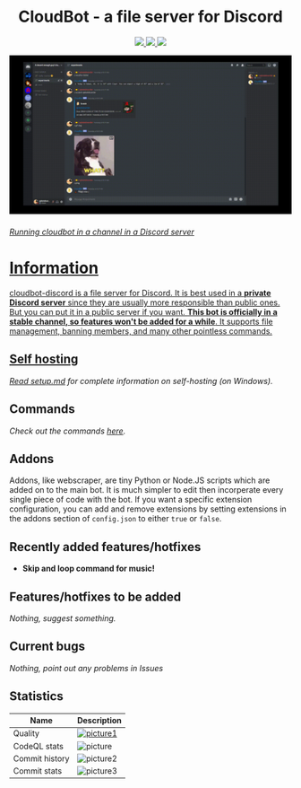 <h1 align="center">
  <br>
  <b>CloudBot - a file server for Discord</b>
</h1>

<p align="center">
  <a href="https://top.gg/bot/835841382882738216/vote">
  <img src="https://img.shields.io/badge/%20-Vote%20for%20me-purple?style=flat">
  
  <a href="https://discord.com/oauth2/authorize?client_id=835841382882738216&scope=bot&permissions=68612">
  <img src="https://img.shields.io/badge/%20-Invite%20-blue?style=flat">
  
  <a href="about:blank">
  <img src="https://img.shields.io/badge/channel-stable-green?style=flat">
    
  <a href="">
</p>

![running](https://github.com/ajskateboarder/stuff/blob/main/recording4.gif)

###### Running cloudbot in a channel in a Discord server
#
# Information

cloudbot-discord is a file server for Discord. It is best used in a __private Discord server__ since they are usually more responsible than public ones. But you can put it in a public server if you want. __This bot is officially in a stable channel, so features won't be added for a while__. It supports file management, banning members, and many other pointless commands.

## Self hosting

*[Read setup.md](https://github.com/themysticsavages/cloudbot-discord/blob/main/setup_windows.md) for complete information on self-hosting (on Windows).*

## Commands

*Check out the commands [here](https://ajskateboarder.github.io/cloudbot).*

## Addons

Addons, like webscraper, are tiny Python or Node.JS scripts which are added on to the main bot. It is much simpler to edit then incorperate every single piece of code with the bot. If you want a specific extension configuration, you can add and remove extensions by setting extensions in the addons section of `config.json` to either `true` or `false`.

## Recently added features/hotfixes

- __Skip and loop command for music!__

## Features/hotfixes to be added

*Nothing, suggest something.*

## Current bugs

*Nothing, point out any problems in Issues*

## Statistics
    
| Name          | Description   |
| ------------- | ------------- |
| Quality       | [![picture1](https://img.shields.io/codacy/grade/cbb4043ea7fb4b3da0e68a864e9184b8?label=quality )](https://app.codacy.com/gh/themysticsavages/cloudbot-discord/dashboard)  |
| CodeQL stats  | ![picture](https://github.com/themysticsavages/cloudbot-discord/actions/workflows/codeql-analysis.yml/badge.svg)  |
| Commit history| ![picture2](https://img.shields.io/github/commit-activity/m/themysticsavages/cloudbot-discord)|
| Commit stats  | ![picture3](https://img.shields.io/github/checks-status/themysticsavages/cloudbot-discord/main)
